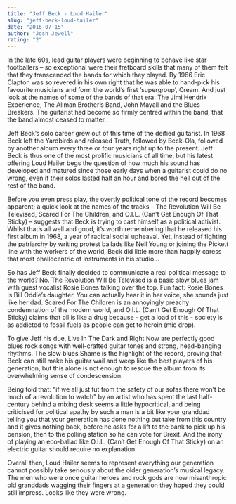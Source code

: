 ```yaml
---
title: "Jeff Beck - Loud Hailer"
slug: "jeff-beck-loud-hailer"
date: "2016-07-15"
author: "Josh Jewell"
rating: "2"
---
```


In the late 60s, lead guitar players were beginning to behave like star footballers – so exceptional were their fretboard skills that many of them felt that they transcended the bands for which they played. By 1966 Eric Clapton was so revered in his own right that he was able to hand-pick his favourite musicians and form the world’s first ‘supergroup’, Cream. And just look at the names of some of the bands of that era: The Jimi Hendrix Experience, The Allman Brother’s Band, John Mayall and the Blues Breakers. The guitarist had become so firmly centred within the band, that the band almost ceased to matter.

Jeff Beck’s solo career grew out of this time of the deified guitarist. In 1968 Beck left the Yardbirds and released Truth, followed by Beck-Ola, followed by another album every three or four years right up to the present. Jeff Beck is thus one of the most prolific musicians of all time, but his latest offering Loud Hailer begs the question of how much his sound has developed and matured since those early days when a guitarist could do no wrong, even if their solos lasted half an hour and bored the hell out of the rest of the band.

Before you even press play, the overtly political tone of the record becomes apparent; a quick look at the names of the tracks – The Revolution Will Be Televised, Scared For The Children, and O.I.L. (Can’t Get Enough Of That Sticky) – suggests that Beck is trying to cast himself as a political activist. Whilst that’s all well and good, it’s worth remembering that he released his first album in 1968, a year of radical social upheaval. Yet, instead of fighting the patriarchy by writing protest ballads like Neil Young or joining the Pickett line with the workers of the world, Beck did little more than happily caress that most phallocentric of instruments in his studio…

So has Jeff Beck finally decided to communicate a real political message to the world? No. The Revolution Will Be Televised is a basic slow blues jam with guest vocalist Rosie Bones talking over the top. Fun fact: Rosie Bones is Bill Oddie’s daughter. You can actually hear it in her voice, she sounds just like her dad. Scared For The Children is an annoyingly preachy condemnation of the modern world, and O.I.L. (Can’t Get Enough Of That Sticky) claims that oil is like a drug because - get a load of this - society is as addicted to fossil fuels as people can get to heroin (mic drop).

To give Jeff his due, Live In The Dark and Right Now are perfectly good blues rock songs with well-crafted guitar tones and strong, head-banging rhythms. The slow blues Shame is the highlight of the record, proving that Beck can still make his guitar wail and weep like the best players of his generation, but this alone is not enough to rescue the album from its overwhelming sense of condescension.

Being told that: "if we all just tut from the safety of our sofas there won’t be much of a revolution to watch" by an artist who has spent the last half-century behind a mixing desk seems a little hypocritical, and being criticised for political apathy by such a man is a bit like your granddad telling you that your generation has done nothing but take from this country and it gives nothing back, before he asks for a lift to the bank to pick up his pension, then to the polling station so he can vote for Brexit. And the irony of playing an eco-ballad like O.I.L. (Can’t Get Enough Of That Sticky) on an electric guitar should require no explanation.

Overall then, Loud Hailer seems to represent everything our generation cannot possibly take seriously about the older generation’s musical legacy. The men who were once guitar heroes and rock gods are now misanthropic old granddads wagging their fingers at a generation they hoped they could still impress. Looks like they were wrong.
